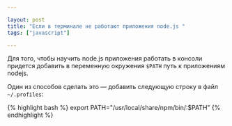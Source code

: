 ```yaml
---

layout: post
title: "Если в терминале не работают приложения node.js "
tags: ["javascript"]

---
```



Для того, чтобы научить node.js приложения работать в консоли придется добавить
в переменную окружения `$PATH` путь к приложениям nodejs. 

Один из способов сделать это — добавить следующую строку в файл `~/.profiles`:

{% highlight bash %}
export PATH="/usr/local/share/npm/bin/:$PATH"
{% endhighlight %}